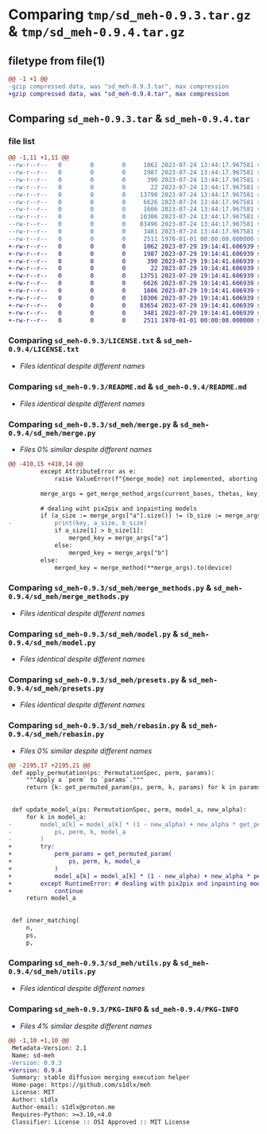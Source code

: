 # Comparing `tmp/sd_meh-0.9.3.tar.gz` & `tmp/sd_meh-0.9.4.tar.gz`

## filetype from file(1)

```diff
@@ -1 +1 @@
-gzip compressed data, was "sd_meh-0.9.3.tar", max compression
+gzip compressed data, was "sd_meh-0.9.4.tar", max compression
```

## Comparing `sd_meh-0.9.3.tar` & `sd_meh-0.9.4.tar`

### file list

```diff
@@ -1,11 +1,11 @@
--rw-r--r--   0        0        0     1062 2023-07-24 13:44:17.967581 sd_meh-0.9.3/LICENSE.txt
--rw-r--r--   0        0        0     1987 2023-07-24 13:44:17.967581 sd_meh-0.9.3/README.md
--rw-r--r--   0        0        0      390 2023-07-24 13:44:17.967581 sd_meh-0.9.3/pyproject.toml
--rw-r--r--   0        0        0       22 2023-07-24 13:44:17.967581 sd_meh-0.9.3/sd_meh/__init__.py
--rw-r--r--   0        0        0    13790 2023-07-24 13:44:17.967581 sd_meh-0.9.3/sd_meh/merge.py
--rw-r--r--   0        0        0     6626 2023-07-24 13:44:17.967581 sd_meh-0.9.3/sd_meh/merge_methods.py
--rw-r--r--   0        0        0     1606 2023-07-24 13:44:17.967581 sd_meh-0.9.3/sd_meh/model.py
--rw-r--r--   0        0        0    10306 2023-07-24 13:44:17.967581 sd_meh-0.9.3/sd_meh/presets.py
--rw-r--r--   0        0        0    83496 2023-07-24 13:44:17.967581 sd_meh-0.9.3/sd_meh/rebasin.py
--rw-r--r--   0        0        0     3481 2023-07-24 13:44:17.967581 sd_meh-0.9.3/sd_meh/utils.py
--rw-r--r--   0        0        0     2511 1970-01-01 00:00:00.000000 sd_meh-0.9.3/PKG-INFO
+-rw-r--r--   0        0        0     1062 2023-07-29 19:14:41.606939 sd_meh-0.9.4/LICENSE.txt
+-rw-r--r--   0        0        0     1987 2023-07-29 19:14:41.606939 sd_meh-0.9.4/README.md
+-rw-r--r--   0        0        0      390 2023-07-29 19:14:41.606939 sd_meh-0.9.4/pyproject.toml
+-rw-r--r--   0        0        0       22 2023-07-29 19:14:41.606939 sd_meh-0.9.4/sd_meh/__init__.py
+-rw-r--r--   0        0        0    13751 2023-07-29 19:14:41.606939 sd_meh-0.9.4/sd_meh/merge.py
+-rw-r--r--   0        0        0     6626 2023-07-29 19:14:41.606939 sd_meh-0.9.4/sd_meh/merge_methods.py
+-rw-r--r--   0        0        0     1606 2023-07-29 19:14:41.606939 sd_meh-0.9.4/sd_meh/model.py
+-rw-r--r--   0        0        0    10306 2023-07-29 19:14:41.606939 sd_meh-0.9.4/sd_meh/presets.py
+-rw-r--r--   0        0        0    83654 2023-07-29 19:14:41.606939 sd_meh-0.9.4/sd_meh/rebasin.py
+-rw-r--r--   0        0        0     3481 2023-07-29 19:14:41.606939 sd_meh-0.9.4/sd_meh/utils.py
+-rw-r--r--   0        0        0     2511 1970-01-01 00:00:00.000000 sd_meh-0.9.4/PKG-INFO
```

### Comparing `sd_meh-0.9.3/LICENSE.txt` & `sd_meh-0.9.4/LICENSE.txt`

 * *Files identical despite different names*

### Comparing `sd_meh-0.9.3/README.md` & `sd_meh-0.9.4/README.md`

 * *Files identical despite different names*

### Comparing `sd_meh-0.9.3/sd_meh/merge.py` & `sd_meh-0.9.4/sd_meh/merge.py`

 * *Files 0% similar despite different names*

```diff
@@ -410,15 +410,14 @@
         except AttributeError as e:
             raise ValueError(f"{merge_mode} not implemented, aborting merge!") from e
 
         merge_args = get_merge_method_args(current_bases, thetas, key, work_device)
 
         # dealing wiht pix2pix and inpainting models
         if (a_size := merge_args["a"].size()) != (b_size := merge_args["b"].size()):
-            print(key, a_size, b_size)
             if a_size[1] > b_size[1]:
                 merged_key = merge_args["a"]
             else:
                 merged_key = merge_args["b"]
         else:
             merged_key = merge_method(**merge_args).to(device)
```

### Comparing `sd_meh-0.9.3/sd_meh/merge_methods.py` & `sd_meh-0.9.4/sd_meh/merge_methods.py`

 * *Files identical despite different names*

### Comparing `sd_meh-0.9.3/sd_meh/model.py` & `sd_meh-0.9.4/sd_meh/model.py`

 * *Files identical despite different names*

### Comparing `sd_meh-0.9.3/sd_meh/presets.py` & `sd_meh-0.9.4/sd_meh/presets.py`

 * *Files identical despite different names*

### Comparing `sd_meh-0.9.3/sd_meh/rebasin.py` & `sd_meh-0.9.4/sd_meh/rebasin.py`

 * *Files 0% similar despite different names*

```diff
@@ -2195,17 +2195,21 @@
 def apply_permutation(ps: PermutationSpec, perm, params):
     """Apply a `perm` to `params`."""
     return {k: get_permuted_param(ps, perm, k, params) for k in params.keys()}
 
 
 def update_model_a(ps: PermutationSpec, perm, model_a, new_alpha):
     for k in model_a:
-        model_a[k] = model_a[k] * (1 - new_alpha) + new_alpha * get_permuted_param(
-            ps, perm, k, model_a
-        )
+        try:
+            perm_params = get_permuted_param(
+                ps, perm, k, model_a
+            )
+            model_a[k] = model_a[k] * (1 - new_alpha) + new_alpha * perm_params
+        except RuntimeError: # dealing with pix2pix and inpainting models
+            continue
     return model_a
 
 
 def inner_matching(
     n,
     ps,
     p,
```

### Comparing `sd_meh-0.9.3/sd_meh/utils.py` & `sd_meh-0.9.4/sd_meh/utils.py`

 * *Files identical despite different names*

### Comparing `sd_meh-0.9.3/PKG-INFO` & `sd_meh-0.9.4/PKG-INFO`

 * *Files 4% similar despite different names*

```diff
@@ -1,10 +1,10 @@
 Metadata-Version: 2.1
 Name: sd-meh
-Version: 0.9.3
+Version: 0.9.4
 Summary: stable diffusion merging execution helper
 Home-page: https://github.com/s1dlx/meh
 License: MIT
 Author: s1dlx
 Author-email: s1dlx@proton.me
 Requires-Python: >=3.10,<4.0
 Classifier: License :: OSI Approved :: MIT License
```

